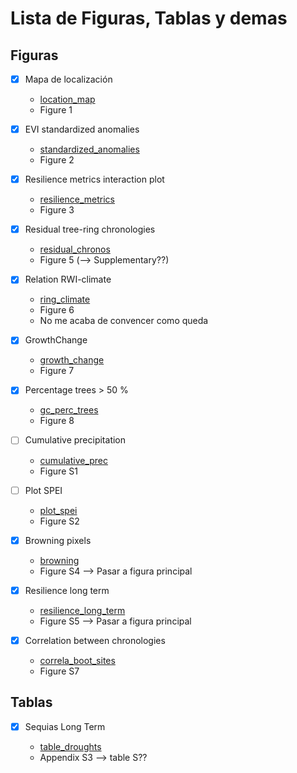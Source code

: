 # Lista de Figuras, Tablas y demas

## Figuras 

- [x] Mapa de localización

    - [location_map](../man/figures/location_map.Rmd)
    - Figure 1 
    
- [x] EVI standardized anomalies

    - [standardized_anomalies](../man/figures/std_anomalies.Rmd)
    - Figure 2
    
- [x] Resilience metrics interaction plot

    - [resilience_metrics](../man/figures/resilience_metrics.Rmd)
    - Figure 3

- [x] Residual tree-ring chronologies 

    - [residual_chronos](../man/figures/residual_chronos.Rmd)
    - Figure 5 (--> Supplementary??)
    
- [x] Relation RWI-climate

    - [ring_climate](../man/figures/ring_climate.Rmd) 
    - Figure 6
    - No me acaba de convencer como queda 
    
- [x] GrowthChange

    - [growth_change](../man/figures/growth_changes.Rmd) 
    - Figure 7
    
- [x] Percentage trees > 50 % 

    - [gc_perc_trees](../man/figures/gc_perc_trees.Rmd) 
    - Figure 8
    
- [ ] Cumulative precipitation

    - [cumulative_prec](../man/figures/cumulative_prec.Rmd)
    - Figure S1
    
- [ ] Plot SPEI

    - [plot_spei](../man/figures/plot_spei12.Rmd)
    - Figure S2
    
- [x] Browning pixels

    - [browning](../man/figures/browning.Rmd)
    - Figure S4 --> Pasar a figura principal 
    
- [x] Resilience long term

    - [resilience_long_term](../man/figures/resilience_long_term.Rmd)
    - Figure S5 --> Pasar a figura principal 
    
- [x] Correlation between chronologies 

    - [correla_boot_sites](../man/figures/correla_boot_sites.Rmd) 
    - Figure S7
    

## Tablas

- [x] Sequias Long Term 

    - [table_droughts](../man/tables/table_droughts.Rmd) 
    - Appendix S3 --> table S??
